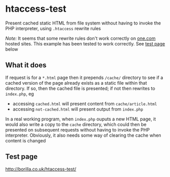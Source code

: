 # htaccess-test

Present cached static HTML from file system without having to invoke the PHP interpreter, using `.htaccess` rewrite rules

*Note:* It seems that some rewrite rules don't work correctly on [one.com](https://www.one.com/) hosted sites. This example
has been tested to work correctly. See [test page](#test-page) below

## What it does

If request is for a `*.html` page then it prepends `/cache/` directory to see if a cached version of the page already exists
as a static file within that directory. If so, then the cached file is presented; if not then rewrites to `index.php`, eg

* accessing `cached.html` will present content from `cache/article.html`
* accessing `not-cached.html` will present output from `index.php`

In a real working program, when `index.php` ouputs a new HTML page, it would also write a copy to the `cache` directory,
which could then be presented on subsequent requests without having to invoke the PHP interpreter. Obviously, it also
needs some way of clearing the cache when content is changed

## Test page

http://borilla.co.uk/htaccess-test/
